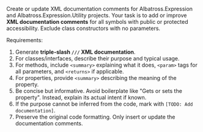 Create or update XML documentation comments for Albatross.Expression and Albatross.Expression.Utility projects.  Your task is to add or improve **XML documentation comments** for all symbols with public or protected accessibility.  Exclude class constructors with no parameters.

Requirements:
1. Generate **triple-slash `///` XML documentation**.
2. For classes/interfaces, describe their purpose and typical usage.
3. For methods, include `<summary>` explaining what it does, `<param>` tags for all parameters, and `<returns>` if applicable.
4. For properties, provide `<summary>` describing the meaning of the property.
5. Be concise but informative. Avoid boilerplate like "Gets or sets the property". Instead, explain its actual intent if known.
6. If the purpose cannot be inferred from the code, mark with `[TODO: Add documentation]`.
7. Preserve the original code formatting. Only insert or update the documentation comments.
